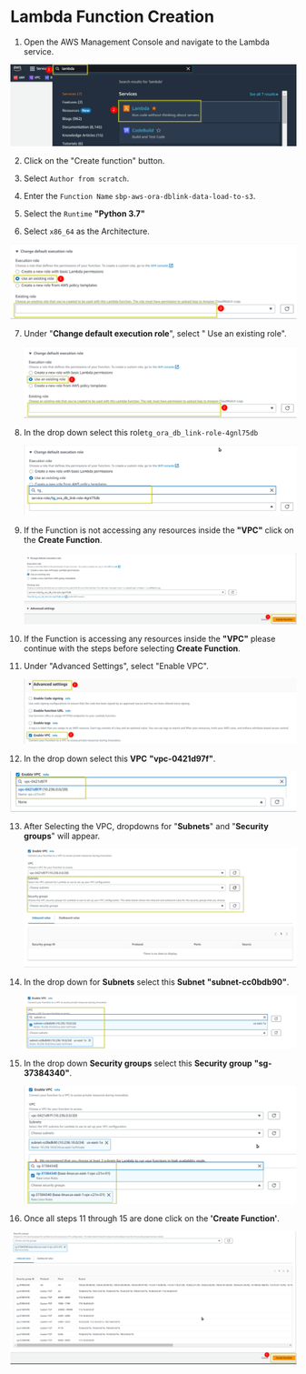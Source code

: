 # Lambda Function Creation

1. Open the AWS Management Console and navigate to the Lambda service.

![](/lambda/images/Lambda/Lambda-1.png)

  

2. Click on the "Create function" button.

3. Select `Author from scratch`.

4. Enter the `Function Name` `sbp-aws-ora-dblink-data-load-to-s3`.

5. Select the `Runtime`  **"Python 3.7"**

6. Select `x86_64` as the Architecture.

  ![](/lambda/images/Lambda/Lambda-3.png)

7. Under "**Change default execution role**", select " Use an existing role".

   ![](/lambda/images/Lambda/Lambda-3.png)

8. In the drop down select this role`tg_ora_db_link-role-4gnl75db `

    ![](/lambda/images/Lambda/Lambda-4.png)

9. If the Function is not accessing any resources inside the **"VPC"** click on the **Create Function**.

   ![](/lambda/images/Lambda/Create-function-Lambda.png)

10. If the Function is accessing any resources inside the **"VPC"** please continue with the steps before selecting **Create Function**.

11. Under "Advanced Settings", select "Enable VPC".

    ![](/lambda/images/Lambda/Lambda-vpc.png)

12. In the drop down select this **VPC** **"vpc-0421d97f"**.

   ![](/lambda/images/Lambda/Lambda-vpc-2.png)

13. After Selecting the VPC, dropdowns for "**Subnets**"  and "**Security groups**" will appear.

    ![](/lambda/images/Lambda/Lambda-vpc-3.png)

14. In the drop down for **Subnets** select this **Subnet** **"subnet-cc0bdb90"**.

    ![](/lambda/images/Lambda/Lambda-vpc-4.png)

15. In the drop down **Security groups** select this **Security group** **"sg-37384340"**.

    ![](/lambda/images/Lambda/Lambda-vpc-5.png)

16. Once all steps 11 through 15 are done click on the **'Create Function'**.

   ![](/lambda/images/Lambda/Create-function-Lambda-vpc.png)

